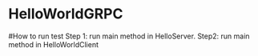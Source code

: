 # HelloWorldGRPC
#How to run test
Step 1: run main method in HelloServer.
Step2: run main method in HelloWorldClient
